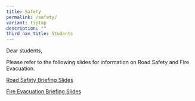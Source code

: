 ```yaml
---
title: Safety
permalink: /safety/
variant: tiptap
description: ""
third_nav_title: Students
---
```

<p>Dear students,</p>
<p></p>
<p>Please refer to the following slides for information on Road Safety and
Fire Evacuation.</p>
<p></p>
<p><a href="/files/2024_Road_Safety.pdf" rel="noopener noreferrer nofollow" target="_blank">Road Safety Briefing Slides</a>
</p>
<p></p>
<p><a href="/files/2024_Fire_Evacuation_Briefing_for_Students.pdf" rel="noopener noreferrer nofollow" target="_blank">Fire Evacuation Briefing Slides</a>
</p>